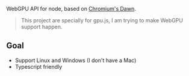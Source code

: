 WebGPU API for node, based on [Chromium's Dawn](https://dawn.googlesource.com/dawn/).

> This project are specially for gpu.js, I am trying to make WebGPU support happen.

## Goal

* Support Linux and Windows (I don't have a Mac)
* Typescript friendly